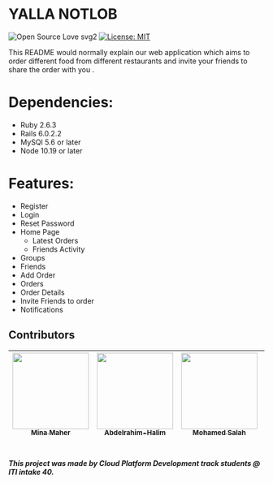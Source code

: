# YALLA NOTLOB

![Open Source Love svg2](https://badges.frapsoft.com/os/v2/open-source.svg?v=103)
[![License: MIT](https://img.shields.io/badge/License-MIT-yellow.svg)](https://github.com/atefhares/CrowdFunding-Web-App/blob/master/LICENSE)

This README would normally explain our web application which aims to order different food from different restaurants  and invite your friends to share the order with you .
# Dependencies:
* Ruby 2.6.3
* Rails 6.0.2.2
* MySQl 5.6 or later
* Node 10.19 or later
# Features:

* Register
* Login
* Reset Password
* Home Page
  * Latest Orders
  * Friends Activity
* Groups
* Friends
* Add Order
* Orders
* Order Details
* Invite Friends to order
* Notifications

## Contributors


| [<img src="https://avatars0.githubusercontent.com/u/53441349?s=460&u=377b4f764127abe9b946eb3f2339fe737aa9d3f6&v=4" width="150px;" height="150px;"/><br /><sub><b>Mina Maher</b></sub>](https://g...content-available-to-author-only...b.com/MinaMaher0) | [<img src="https://avatars1.githubusercontent.com/u/58033193?s=460&u=b8a7f10d241a2502efe1cf9b127d25af29a6265c&v=4" width="150px;" height="150px;"/><br /><sub><b>Abdelrahim-Halim</b></sub>](https://g...content-available-to-author-only...b.com/Abdelrahim-Halim) | [<img src="https://avatars3.githubusercontent.com/u/35411763?s=460&u=1f6aadfa60556c893f128024ff658b2a8a84c729&v=4" width="150px;" height="150px;"/><br /><sub><b>Mohamed Salah</b></sub>](https://g...content-available-to-author-only...b.com/mo7amedsalah) | [<img src="https://avatars2.githubusercontent.com/u/53238936?s=460&u=8d92103c7cb10eda69a5fb1bc3485554c58972ff&v=4" width="150px;" height="150px;"/><br /><sub><b>Shimaa AbdElazaim</b></sub>](https://g...content-available-to-author-only...b.com/shimaa829)| [<img src="https://avatars0.githubusercontent.com/u/30927332?s=460&u=563893a41a5458a5dc52d7a19dba81c7f7fe947d&v=4" width="150px;" height="150px;"/><br /><sub><b>Esraa Salah</b></sub>](https://g...content-available-to-author-only...b.com/EsraaSalah28) 
| :---: | :---: | :---: | :---: |:---: | 
#

**_This project was made by Cloud Platform Development track students @ ITI intake 40._**
